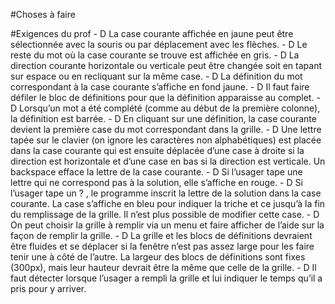 #Choses à faire

#Exigences du prof
    - D La case courante affichée en jaune peut être sélectionnée avec la souris ou par déplacement avec les flèches. 
    - D Le reste du mot où la case courante se trouve est affichée en gris.
    - D La direction courante horizontale ou verticale peut être changée soit en tapant sur espace ou en recliquant sur la même case.
    - D La définition du mot correspondant à la case courante s’affiche en fond jaune. 
    - D Il faut faire défiler le bloc de définitions pour que la définition apparaisse au complet.
    - D Lorsqu’un mot a été complété (comme au début de la première colonne), la définition est barrée.
    - D En cliquant sur une définition, la case courante devient la première case du mot correspondant dans la grille.
    - D Une lettre tapée sur le clavier (on ignore les caractères non alphabétiques) est placée dans la case courante qui est ensuite déplacée d’une case à droite si la direction est horizontale et d’une case en bas si la direction est verticale. Un backspace efface la lettre de la case courante.
    - D Si l’usager tape une lettre qui ne correspond pas à la solution, elle s’affiche en rouge.
    - D Si l’usager tape un ? , le programme inscrit la lettre de la solution dans la case courante. La case s’affiche en bleu pour indiquer la triche et ce jusqu’à la fin du remplissage de la grille. Il n’est plus possible de modifier cette case.
    - D On peut choisir la grille à remplir via un menu et faire afficher de l’aide sur la façon de remplir la grille.
    - D La grille et les blocs de définitions devraient être fluides et se déplacer si la fenêtre n’est pas assez large pour les faire tenir une à côté de l’autre. La largeur des blocs de définitions sont fixes (300px), mais leur hauteur devrait être la même que celle de la grille.
    - D Il faut détecter lorsque l’usager a rempli la grille et lui indiquer le temps qu’il a pris pour y arriver.


